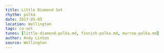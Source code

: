 ```yaml
---
title: Little Diamond Set
rhythm: polka
date: 2017-05-05
location: Wellington
tags: ca-set
tunes: [little-diamond-polka.md, finnish-polka.md, murroe-polka.md]
author: Andy Linton
source: Wellington
---
```

